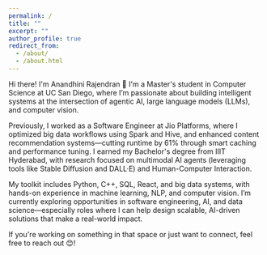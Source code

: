 ```yaml
---
permalink: /
title: ""
excerpt: ""
author_profile: true
redirect_from: 
  - /about/
  - /about.html
---
```


Hi there! I'm Anandhini Rajendran 👋
I'm a Master's student in Computer Science at UC San Diego, where I’m passionate about building intelligent systems at the intersection of agentic AI, large language models (LLMs), and computer vision.

Previously, I worked as a Software Engineer at Jio Platforms, where I optimized big data workflows using Spark and Hive, and enhanced content recommendation systems—cutting runtime by 61% through smart caching and performance tuning. I earned my Bachelor's degree from IIIT Hyderabad, with research focused on multimodal AI agents (leveraging tools like Stable Diffusion and DALL·E) and Human-Computer Interaction.

My toolkit includes Python, C++, SQL, React, and big data systems, with hands-on experience in machine learning, NLP, and computer vision. I’m currently exploring opportunities in software engineering, AI, and data science—especially roles where I can help design scalable, AI-driven solutions that make a real-world impact.

If you're working on something in that space or just want to connect, feel free to reach out 😊!